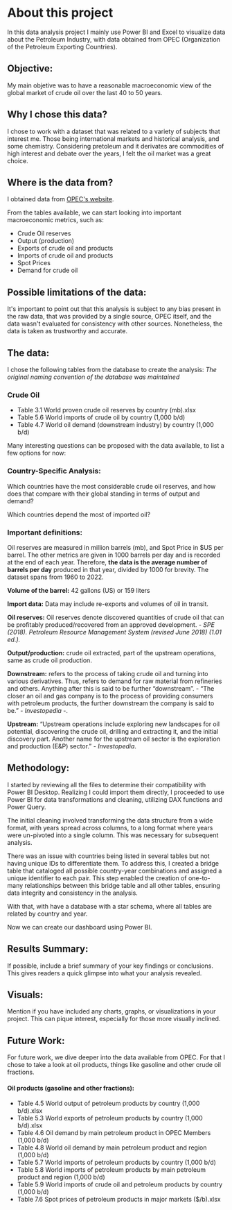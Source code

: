 # About this project
In this data analysis project I mainly use Power BI and Excel to visualize data about the Petroleum Industry, with data obtained from OPEC (Organization of the Petroleum Exporting Countries).

## Objective:
My main objetive was to have a reasonable macroeconomic view of the global market of crude oil over the last 40 to 50 years.

## Why I chose this data?
I chose to work with a dataset that was related to a variety of subjects that interest me. Those being international markets and  historical analysis,  and some chemistry. Considering pretoleum and it derivates are commodities of high interest and debate over the years, I felt the oil market was a great choice.

## Where is the data from?
I obtained data from [OPEC's website](https://asb.opec.org/data/ASB_Data.php).

From the tables available, we can start looking into important macroeconomic metrics, such as:
- Crude Oil reserves
- Output (production)
- Exports of crude oil and products
- Imports of crude oil and products
- Spot Prices
- Demand for crude oil

## Possible limitations of the data:
It's important to point out that this analysis is subject to any bias present in the raw data, that was provided by a single source, OPEC itself, and the data wasn't evaluated for consistency with other sources. Nonetheless, the data is taken as trustworthy and accurate. 

## The data:

I chose the following tables from the database to create the analysis:
*The original naming convention of the database was maintained*

### Crude Oil

- Table 3.1 World proven crude oil reserves by country (mb).xlsx
- Table 5.6 World imports of crude oil by country (1,000 b/d)
- Table 4.7 World oil demand (downstream industry) by country (1,000 b/d)


<!-- - Table 7.2 Selected spot crude oil prices ($/b)

-->





Many interesting questions can be proposed with the data available, to list a few options for now:


### Country-Specific Analysis:

 Which countries have the most considerable crude oil reserves, and how does that compare with their global standing in terms of output and demand?

 Which countries depend the most of imported oil?




### Important definitions:

Oil reserves are measured in million barrels (mb), and Spot Price in $US per barrel.
The other metrics are given in 1000 barrels per day and is recorded at the end of each year. Therefore, **the data is the average number of barrels per day** produced in that year, divided by 1000 for brevity. The dataset spans from 1960 to 2022. 

**Volume of the barrel:** 42 gallons (US) or 159 liters

**Import data:** Data may include re-exports and volumes of oil in transit.

**Oil reserves:** Oil reserves denote discovered quantities of crude oil that can be profitably produced/recovered from an approved development. - *SPE (2018). Petroleum Resource Management System (revised June 2018) (1.01 ed.).*

**Output/production:** crude oil extracted, part of the upstream operations, same as crude oil production.

**Downstream:** refers to the process of taking crude oil and turning into various derivatives. Thus, refers to demand for raw material from refineries and others. Anything after this is said to be further “downstream”. - “The closer an oil and gas company is to the process of providing consumers with petroleum products, the further downstream the company is said to be.” *- Investopedia* -.

**Upstream:** “Upstream operations include exploring new landscapes for oil potential, discovering the crude oil, drilling and extracting it, and the initial discovery part. Another name for the upstream oil sector is the exploration and production (E&P) sector.” *- Investopedia*.

## Methodology:

I started by reviewing all the files to determine their compatibility with Power BI Desktop. Realizing I could import them directly, I proceeded to use Power BI for data transformations and cleaning, utilizing DAX functions and Power Query.

The initial cleaning involved transforming the data structure from a wide format, with years spread across columns, to a long format where years were un-pivoted into a single column. This was necessary for subsequent analysis.

There was an issue with countries being listed in several tables but not having unique IDs to differentiate them. To address this, I created a bridge table that cataloged all possible country-year combinations and assigned a unique identifier to each pair. This step enabled the creation of one-to-many relationships between this bridge table and all other tables, ensuring data integrity and consistency in the analysis.

With that, with have a database with a star schema, where all tables are related by country and year. 

Now we can create our dashboard using Power BI.

## Results Summary:
 If possible, include a brief summary of your key findings or conclusions. This gives readers a quick glimpse into what your analysis revealed.

## Visuals: 
 Mention if you have included any charts, graphs, or visualizations in your project. This can pique interest, especially for those more visually inclined.

## Future Work:

For future work, we dive deeper into the data available from OPEC. For that I chose to take a look at oil products, things like gasoline and other crude oil fractions.

 #### Oil products (gasoline and other fractions):
- Table 4.5 World output of petroleum products by country (1,000 b/d).xlsx
- Table 5.3 World exports of petroleum products by country (1,000 b/d).xlsx
- Table 4.6 Oil demand by main petroleum product in OPEC Members (1,000 b/d)
- Table 4.8 World oil demand by main petroleum product and region (1,000 b/d)
- Table 5.7 World imports of petroleum products by country (1,000 b/d)
- Table 5.8 World imports of petroleum products by main petroleum product and region (1,000 b/d)
- Table 5.9 World imports of crude oil and petroleum products by country (1,000 b/d) 
- Table 7.6 Spot prices of petroleum products in major markets ($/b).xlsx

